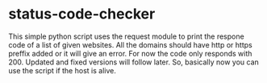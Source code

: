 # status-code-checker

This simple python script uses the request module to print the respone code of a list of given websites. All the domains should have http or https preffix added or it will give an error. For now the code only responds with 200. Updated and fixed versions will follow later. So, basically now you can use the script if the host is alive.
